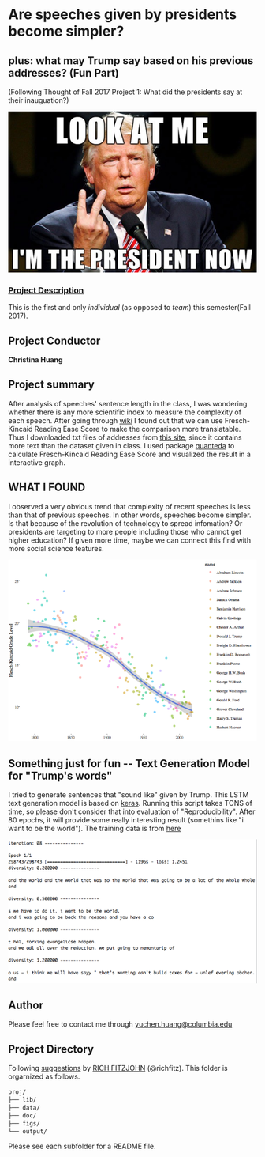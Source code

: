 # Are speeches given by presidents become simpler? 
## plus: what may Trump say based on his previous addresses? (Fun Part)

(Following Thought of Fall 2017 Project 1: What did the presidents say at their inauguation?)

![image](figs/imTrump.png)

### [Project Description](doc/)
This is the first and only *individual* (as opposed to *team*) this semester(Fall 2017). 


## Project Conductor

**Christina Huang**

## Project summary

After analysis of speeches' sentence length in the class, I was wondering whether there is any more scientific index to measure the complexity of each speech. After going through [wiki](https://en.wikipedia.org/wiki/Flesch–Kincaid_readability_tests) I found out that we can use Fresch-Kincaid Reading Ease Score to make the comparison more translatable. Thus I downloaded txt files of addresses from [this site](http://stateoftheunion.onetwothree.net/texts/index.html), since it contains more text than the dataset given in class. I used package [quanteda](https://cran.r-project.org/web/packages/quanteda/vignettes/quickstart.html) to calculate Fresch-Kincaid Reading Ease Score and visualized the result in a interactive graph.

## WHAT I FOUND

I observed a very obvious trend that complexity of recent speeches is less than that of previous speeches. In other words, speeches become simpler. Is that because of the revolution of technology to spread infomation? Or presidents are targeting to more people including those who cannot get higher education? If given more time, maybe we can connect this find with more social science features.

![image](figs/newplot.png)

## Something just for fun -- Text Generation Model for "Trump's words"

I tried to generate sentences that "sound like" given by Trump. This LSTM text generation model is based on [keras](https://keras.rstudio.com/index.html). Running this script takes TONS of time, so please don't consider that into evaluation of "Reproducibility". After 80 epochs, it will provide some really interesting result (somethins like "i want to be the world"). The training data is from [here](https://github.com/ryanmcdermott/trump-speeches/blob/master/speeches.txt) 

![Intersting Result](figs/interesting_result.png)

## Author

Please feel free to contact me through yuchen.huang@columbia.edu

## Project Directory
Following [suggestions](http://nicercode.github.io/blog/2013-04-05-projects/) by [RICH FITZJOHN](http://nicercode.github.io/about/#Team) (@richfitz). This folder is orgarnized as follows.

```
proj/
├── lib/
├── data/
├── doc/
├── figs/
└── output/
```

Please see each subfolder for a README file.

